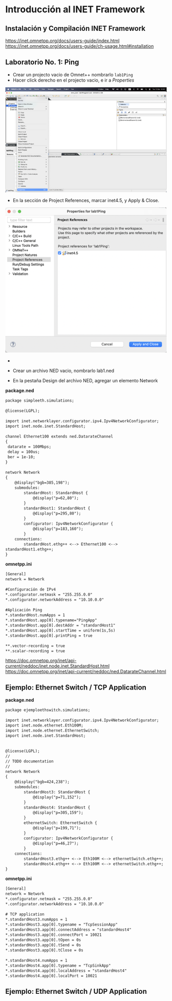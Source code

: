 # Introducción al INET Framework

## Instalación y Compilación INET Framework

https://inet.omnetpp.org/docs/users-guide/index.html
https://inet.omnetpp.org/docs/users-guide/ch-usage.html#installation



## Laboratorio No. 1: Ping

- Crear un projecto vacio de Omnet++ nombrarlo `lab1Ping`
- Hacer click derecho en el projecto vacio, e ir a *Properties*

![](../images/2024-03-12-22-46-11.png)

- En la sección de Project References, marcar inet4.5, y Apply & Close.
  
![](../images/2024-03-12-22-47-24.png)

- 

- Crear un archivo NED vacio, nombrarlo lab1.ned
- En la pestaña Design del archivo NED, agregar un elemento Network


**package.ned**
```
package simpleeth.simulations;

@license(LGPL);

import inet.networklayer.configurator.ipv4.Ipv4NetworkConfigurator;
import inet.node.inet.StandardHost;

channel Ethernet100 extends ned.DatarateChannel
{
 datarate = 100Mbps;
 delay = 100us;
 ber = 1e-10;
}

network Network
{
    @display("bgb=385,198");
    submodules:
        standardHost: StandardHost {
            @display("p=62,80");
        }
        standardHost1: StandardHost {
            @display("p=295,80");
        }
        configurator: Ipv4NetworkConfigurator {
            @display("p=183,160");
        }
    connections:
        standardHost.ethg++ <--> Ethernet100 <--> standardHost1.ethg++;
}

```


**omnetpp.ini**
```
[General]
network = Network

#Configuración de IPv4
*.configurator.netmask = "255.255.0.0"
*.configurator.networkAddress = "10.10.0.0"

#Aplicación Ping
*.standardHost.numApps = 1
*.standardHost.app[0].typename="PingApp"
*.standardHost.app[0].destAddr = "standardHost1"
*.standardHost.app[0].startTime = uniform(1s,5s)
*.standardHost.app[0].printPing = true

**.vector-recording = true
**.scalar-recording = true

```

https://doc.omnetpp.org/inet/api-current/neddoc/inet.node.inet.StandardHost.html
https://doc.omnetpp.org/inet/api-current/neddoc/ned.DatarateChannel.html


## Ejemplo: Ethernet Switch / TCP Application


**package.ned**

```
package ejemploethswitch.simulations;

import inet.networklayer.configurator.ipv4.Ipv4NetworkConfigurator;
import inet.node.ethernet.Eth100M;
import inet.node.ethernet.EthernetSwitch;
import inet.node.inet.StandardHost;


@license(LGPL);
//
// TODO documentation
//
network Network
{
    @display("bgb=424,238");
    submodules:
        standardHost3: StandardHost {
            @display("p=71,152");
        }
        standardHost4: StandardHost {
            @display("p=305,159");
        }
        ethernetSwitch: EthernetSwitch {
            @display("p=199,71");
        }
        configurator: Ipv4NetworkConfigurator {
            @display("p=46,27");
        }
    connections:
        standardHost3.ethg++ <--> Eth100M <--> ethernetSwitch.ethg++;
        standardHost4.ethg++ <--> Eth100M <--> ethernetSwitch.ethg++;
}

```


**omnetpp.ini**
```
[General]
network = Network
*.configurator.netmask = "255.255.0.0"
*.configurator.networkAddress = "10.10.0.0"

# TCP application
*.standardHost3.numApps = 1
*.standardHost3.app[0].typename = "TcpSessionApp"
*.standardHost3.app[0].connectAddress = "standardHost4"
*.standardHost3.app[0].connectPort = 10021
*.standardHost3.app[0].tOpen = 0s
*.standardHost3.app[0].tSend = 0s
*.standardHost3.app[0].tClose = 0s 

*.standardHost4.numApps = 1
*.standardHost4.app[0].typename = "TcpSinkApp"
*.standardHost4.app[0].localAddress = "standardHost4"
*.standardHost4.app[0].localPort = 10021
```

## Ejemplo: Ethernet Switch / UDP Application
